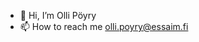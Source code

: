- 👋 Hi, I’m Olli Pöyry
- 📫 How to reach me olli.poyry@essaim.fi

<!---
opoyry/opoyry is a ✨ special ✨ repository because its `README.md` (this file) appears on your GitHub profile.
You can click the Preview link to take a look at your changes.
- 👀 I’m interested in ...
- 🌱 I’m currently learning ...
- 💞️ I’m looking to collaborate on ...
--->
